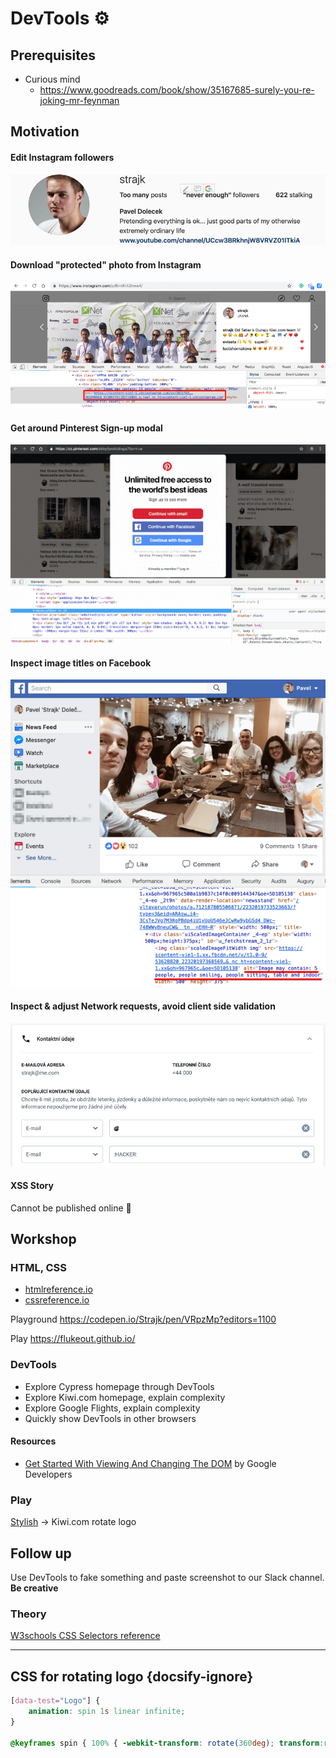 # DevTools ⚙

## Prerequisites

* Curious mind
  * <https://www.goodreads.com/book/show/35167685-surely-you-re-joking-mr-feynman>

## Motivation

#### Edit Instagram followers

![](./assets/lesson-devtools/instagram.png)  

#### Download "protected" photo from Instagram

![](./assets/lesson-devtools/instagram-download.png)
  
#### Get around Pinterest Sign-up modal

![](./assets/lesson-devtools/pinterest.gif)

#### Inspect image titles on Facebook

![](./assets/lesson-devtools/facebook.png)

#### Inspect & adjust Network requests, avoid client side validation

![](./assets/lesson-devtools/kiwi.png)

#### XSS Story

Cannot be published online :troll:

## Workshop

### HTML, CSS

* [htmlreference.io](https://htmlreference.io/)
* [cssreference.io](https://cssreference.io/)

Playground <https://codepen.io/Strajk/pen/VRpzMp?editors=1100>

Play <https://flukeout.github.io/>

### DevTools

* Explore Cypress homepage through DevTools
* Explore Kiwi.com homepage, explain complexity
* Explore Google Flights, explain complexity
* Quickly show DevTools in other browsers

#### Resources

* [Get Started With Viewing And Changing The DOM](https://developers.google.com/web/tools/chrome-devtools/dom/#appendix) by Google Developers

### Play

[Stylish](https://chrome.google.com/webstore/detail/stylish-custom-themes-for/fjnbnpbmkenffdnngjfgmeleoegfcffe) -> Kiwi.com rotate logo

## Follow up

Use DevTools to fake something and paste screenshot to our Slack channel. **Be creative**

### Theory

[W3schools CSS Selectors reference](https://www.w3schools.com/cssref/css_selectors.asp)

---

## CSS for rotating logo {docsify-ignore}

```css
[data-test="Logo"] {
    animation: spin 1s linear infinite;
}

@keyframes spin { 100% { -webkit-transform: rotate(360deg); transform:rotate(360deg); } }
```

